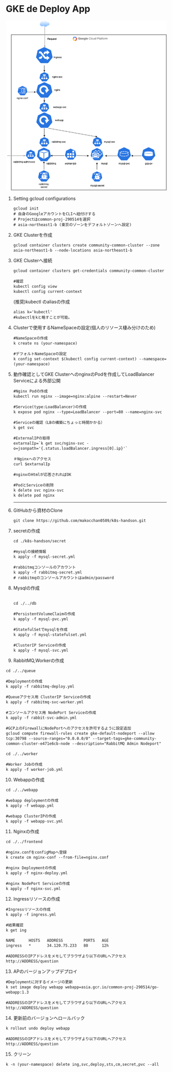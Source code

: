 # GKE de Deploy App

![archi](./img/k8s-handos-archi.png)



1. Setting gcloud configurations

   ```
   gcloud init
   # 自身のGoogleアカウントをCLIへ紐付けする
   # Projectはcommon-proj-290514を選択
   # asia-northeast1-b (東京のゾーンをデフォルトゾーンへ設定)
   ```

2. GKE Clusterを作成

   ```
   gcloud container clusters create community-common-cluster --zone asia-northeast1-b --node-locations asia-northeast1-b
   ```

3. GKE Clusterへ接続

   ```
   gcloud container clusters get-credentials community-common-cluster
   
   #確認
   kubectl config view
   kubectl config current-context
   ```

   (推奨)kubectl のaliasの作成

   ```
   alias k='kubectl'
   #kubectlをkと略すことが可能。
   ```

4. Clusterで使用するNameSpaceの設定(個人のリソース棲み分けのため)

   ```
   #NameSpaceの作成
   k create ns (your-namespace)
   
   #デフォルトNameSpaceの設定
   k config set-context $(kubectl config current-context) --namespace=(your-namespace)
   ```

   

5. 動作確認としてGKE ClusterへのnginxのPodを作成してLoadBalancer Serviceによる外部公開

   ```
   #Nginx Podの作成
   kubectl run nginx --image=nginx:alpine --restart=Never
   
   #Service(type:LoadBalancer)の作成
   k expose pod nginx --type=LoadBalancer --port=80 --name=nginx-svc
   
   #Serviceの確認（LBの構築にちょっと時間かかる）
   k get svc
   
   #ExternalIPの取得
   extarnalIp=`k get svc/nginx-svc -o=jsonpath='{.status.loadBalancer.ingress[0].ip}'`
   
   ＃Nginxへのアクセス
   curl $extarnalIp
   
   #nginxのHtmlが応答されればOK
   
   #PodとServiceの削除
   k delete svc nginx-svc
   k delete pod nginx
   ```

   ---

6. GitHubから資材のClone
   ```
   git clone https://github.com/makocchan0509/k8s-handson.git
   ```

7. secretの作成
   ```
   cd ./k8s-handson/secret
   
   #mysqlの接続情報
   k apply -f mysql-secret.yml
   
   #rabbitmqコンソールのアカウント
   k apply -f rabbitmq-secret.yml
   # rabbitmqのコンソールアカウントはadmin/password
   ```

8. Mysqlの作成
   ```
   
   cd ./../db
   
   #PersistentVolumeClaimの作成
   k apply -f mysql-pvc.yml
   
   #StatefulSetでmysqlを作成
   k apply -f mysql-statefulset.yml
   
   #ClusterIP Serviceの作成
   k apply -f mysql-svc.yml
   ```

9. RabbitMQ,Workerの作成

  ```
  cd ./../queue

  #Deploymentの作成
  k apply -f rabbitmq-deploy.yml

  #Queueアクセス用 ClusterIP Serviceの作成
  k apply -f rabbitmq-svc-worker.yml

  #コンソールアクセス用 NodePort Serviceの作成
  k apply -f rabbit-svc-admin.yml

  #GCP上のFirewallにNodePortへのアクセスを許可するように設定追加
  gcloud compute firewall-rules create gke-default-nodeport --allow tcp:30798 --source-ranges="0.0.0.0/0" --target-tags=gke-community-common-cluster-e471e6cb-node --description="RabbitMQ Admin Nodeport"

  cd ./../worker

  #Worker Jobの作成
  k apply -f worker-job.yml
  ```

10. Webappの作成

   ```
   cd ./../webapp
     
   #webapp deploymentの作成
   k apply -f webapp.yml
     
   #webapp ClusterIPの作成
   k apply -f webapp-svc.yml	
   ```

11. Nginxの作成

   ```
   cd ./../frontend
     
   #nginx.confをconfigMapへ登録
   k create cm nginx-conf --from-file=nginx.conf
     
   #nginx Deploymentの作成
   k apply -f nginx-deploy.yml
     
   #nginx NodePort Serviceの作成
   k apply -f nginx-svc.yml
   ```

12. Ingressリソースの作成

   ```
   #Ingressリソースの作成
   k apply -f ingress.yml
     
   #結果確認
   k get ing
     
   NAME      HOSTS   ADDRESS         PORTS   AGE
   ingress   *       34.120.75.233   80      12h
     
   #ADDRESSのIPアドレスをメモしてブラウザより以下のURLへアクセス
   http://ADDRESS/question
   ```

13. APのバージョンアップデプロイ

   ```
   #Deploymentに対するイメージの更新
   k set image deploy webapp webapp=asia.gcr.io/common-proj-290514/go-webapp:1.3
     
   #ADDRESSのIPアドレスをメモしてブラウザより以下のURLへアクセス
   http://ADDRESS/question
   ```

14. 更新前のバージョンへロールバック

   ```
   k rollout undo deploy webapp
     
   #ADDRESSのIPアドレスをメモしてブラウザより以下のURLへアクセス
   http://ADDRESS/question
   ```

15. クリーン

   ```
   k -n (your-namespace) delete ing,svc,deploy,sts,cm,secret,pvc --all
   ```
  